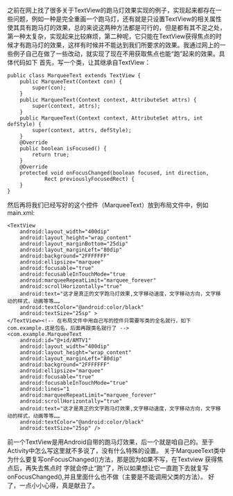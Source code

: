 之前在网上找了很多关于TextView的跑马灯效果实现的例子，实现起来都存在一些问题，例如一种是完全重画一个跑马灯，还有就是只设置TextView的相关属性使其具有跑马灯的效果，总的来说这两种方法都是可行的，但是都有其不足之处，第一种太复杂，实现起来比较麻烦，第二种呢，它只能在TextView获得焦点的时候才有跑马灯的效果，这样有时候并不能达到我们所要求的效果。我通过网上的一些例子自己在做了一些改动，就实现了现在不用获取焦点也能“跑”起来的效果。具体代码如下
首先，写一个类，让其继承自TextView：
```  
public class MarqueeText extends TextView {
	public MarqueeText(Context con) {
		super(con);
	}
	public MarqueeText(Context context, AttributeSet attrs) {
		super(context, attrs);
	}
	public MarqueeText(Context context, AttributeSet attrs, int defStyle) {
		super(context, attrs, defStyle);
	}
	@Override
	public boolean isFocused() {
		return true;
	}
	@Override
	protected void onFocusChanged(boolean focused, int direction,
			Rect previouslyFocusedRect) {
	}
}
```
然后再将我们已经写好的这个控件（MarqueeText）放到布局文件中，例如main.xml:
```  
<TextView
    android:layout_width="400dip"
    android:layout_height="wrap_content"
    android:layout_marginBottom="25dip"
    android:layout_marginLeft="80dip"
    android:background="2FFFFFFF"
    android:ellipsize="marquee"
    android:focusable="true"
    android:focusableInTouchMode="true
    android:marqueeRepeatLimit="marquee_forever"
    android:scrollHorizontally="true"
    android:text="这才是真正的文字跑马灯效果,文字移动速度，文字移动方向，文字移动的样式，动画等等……
    android:textColor="@android:color/black"
    android:textSize="25sp" >
</TextView><!-- 在布局文件中用自己写的控件只需要写类的全名就行，如下com.example.这是包名，后面再跟类名就行了 -->
<com.example.MarqueeText
    android:id="@+id/AMTV1"
    android:layout_width="400dip"
    android:layout_height="wrap_content"
    android:layout_marginLeft="80dip"
    android:background="2FFFFFFF"
    android:ellipsize="marquee"
    android:focusable="true"
    android:focusableInTouchMode="true"
    android:lines="1
    android:marqueeRepeatLimit="marquee_forever"
    android:scrollHorizontally="true"
    android:text="这才是真正的文字跑马灯效果,文字移动速度，文字移动方向，文字移动的样式，动画等等……
    android:textColor="@android:color/black"
    android:textSize="25sp" />
```
前一个TextView是用Android自带的跑马灯效果，后一个就是咱自己的。至于Activity中怎么写这里就不多说了，没有什么特殊的设置。
关于MarqueeText类中为什么要复写onFocusChanged()方法，那是因为如果不写，在Textview 获得焦点后，再失去焦点时 字就会停止“跑”了，所以如果想让它一直跑下去就复写onFocusChanged(),并且里面什么也不做（主要是不能调用父类的方法）。
好了，一点小小心得，真是献丑了。